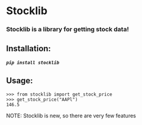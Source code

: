 
# Stocklib

### Stocklib is a library for getting stock data!

## Installation:

##### `pip install stocklib`

## Usage:

```
>>> from stocklib import get_stock_price
>>> get_stock_price("AAPl")
146.5
```

NOTE: Stocklib is new, so there are very few features